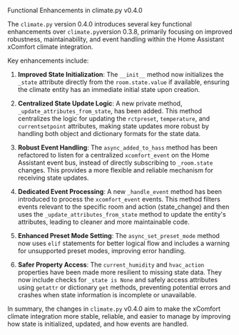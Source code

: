Functional Enhancements in climate.py v0.4.0

The `climate.py` version 0.4.0 introduces several key functional enhancements over `climate.py`version 0.3.8, primarily focusing on improved robustness, maintainability, and event handling within the Home Assistant xComfort climate integration.

Key enhancements include:

1. **Improved State Initialization**: The `__init__` method now initializes the `_state` attribute directly from the `room.state.value` if available, ensuring the climate entity has an immediate initial state upon creation.

2. **Centralized State Update Logic**: A new private method, `_update_attributes_from_state`, has been added. This method centralizes the logic for updating the `rctpreset`, `temperature`, and `currentsetpoint` attributes, making state updates more robust by handling both object and dictionary formats for the state data.

3. **Robust Event Handling**: The `async_added_to_hass` method has been refactored to listen for a centralized `xcomfort_event` on the Home Assistant event bus, instead of directly subscribing to `_room.state` changes. This provides a more flexible and reliable mechanism for receiving state updates.

4. **Dedicated Event Processing**: A new `_handle_event` method has been introduced to process the `xcomfort_event` events. This method filters events relevant to the specific room and action (state_change) and then uses the `_update_attributes_from_state` method to update the entity's attributes, leading to cleaner and more maintainable code.

5. **Enhanced Preset Mode Setting**: The `async_set_preset_mode` method now uses `elif` statements for better logical flow and includes a warning for unsupported preset modes, improving error handling.

6. **Safer Property Access**: The `current_humidity` and `hvac_action` properties have been made more resilient to missing state data. They now include checks for `_state is None` and safely access attributes using `getattr` or dictionary `get` methods, preventing potential errors and crashes when state information is incomplete or unavailable.

In summary, the changes in `climate.py` v0.4.0 aim to make the xComfort climate integration more stable, reliable, and easier to manage by improving how state is initialized, updated, and how events are handled.

